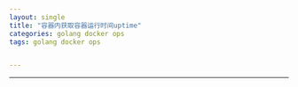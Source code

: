 ```yaml
---
layout: single
title: "容器内获取容器运行时间uptime"
categories: golang docker ops
tags: golang docker ops


---
```



----

